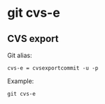 # git cvs-e

## CVS export

Git alias:

```git
cvs-e = cvsexportcommit -u -p
```

Example:

```shell
git cvs-e
```
